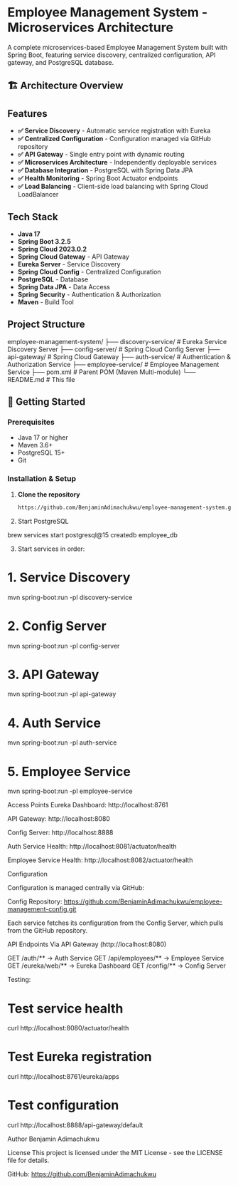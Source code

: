 # Employee Management System - Microservices Architecture

A complete microservices-based Employee Management System built with Spring Boot, featuring service discovery, centralized configuration, API gateway, and PostgreSQL database.

## 🏗️ Architecture Overview


##  Features

- **✅ Service Discovery** - Automatic service registration with Eureka
- **✅ Centralized Configuration** - Configuration managed via GitHub repository
- **✅ API Gateway** - Single entry point with dynamic routing
- **✅ Microservices Architecture** - Independently deployable services
- **✅ Database Integration** - PostgreSQL with Spring Data JPA
- **✅ Health Monitoring** - Spring Boot Actuator endpoints
- **✅ Load Balancing** - Client-side load balancing with Spring Cloud LoadBalancer

##  Tech Stack

- **Java 17**
- **Spring Boot 3.2.5**
- **Spring Cloud 2023.0.2**
- **Spring Cloud Gateway** - API Gateway
- **Eureka Server** - Service Discovery
- **Spring Cloud Config** - Centralized Configuration
- **PostgreSQL** - Database
- **Spring Data JPA** - Data Access
- **Spring Security** - Authentication & Authorization
- **Maven** - Build Tool

##  Project Structure
employee-management-system/
├── discovery-service/ # Eureka Service Discovery Server
├── config-server/ # Spring Cloud Config Server
├── api-gateway/ # Spring Cloud Gateway
├── auth-service/ # Authentication & Authorization Service
├── employee-service/ # Employee Management Service
├── pom.xml # Parent POM (Maven Multi-module)
└── README.md # This file


## 🚦 Getting Started

### Prerequisites
- Java 17 or higher
- Maven 3.6+
- PostgreSQL 15+
- Git

### Installation & Setup

1. **Clone the repository**
   ```bash
   https://github.com/BenjaminAdimachukwu/employee-management-system.git
   
2. Start PostgreSQL

brew services start postgresql@15
createdb employee_db

3. Start services in order:

# 1. Service Discovery
mvn spring-boot:run -pl discovery-service

# 2. Config Server
mvn spring-boot:run -pl config-server

# 3. API Gateway
mvn spring-boot:run -pl api-gateway

# 4. Auth Service
mvn spring-boot:run -pl auth-service

# 5. Employee Service
mvn spring-boot:run -pl employee-service

Access Points
Eureka Dashboard: http://localhost:8761

API Gateway: http://localhost:8080

Config Server: http://localhost:8888

Auth Service Health: http://localhost:8081/actuator/health

Employee Service Health: http://localhost:8082/actuator/health

Configuration

Configuration is managed centrally via GitHub:

Config Repository: https://github.com/BenjaminAdimachukwu/employee-management-config.git

Each service fetches its configuration from the Config Server, which pulls from the GitHub repository.

API Endpoints
Via API Gateway (http://localhost:8080)

GET  /auth/**          → Auth Service
GET  /api/employees/** → Employee Service
GET  /eureka/web/**    → Eureka Dashboard
GET  /config/**        → Config Server

Testing:
# Test service health
curl http://localhost:8080/actuator/health

# Test Eureka registration
curl http://localhost:8761/eureka/apps

# Test configuration
curl http://localhost:8888/api-gateway/default

Author
Benjamin Adimachukwu

License
This project is licensed under the MIT License - see the LICENSE file for details.

GitHub: https://github.com/BenjaminAdimachukwu